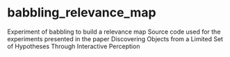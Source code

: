 # babbling_relevance_map
Experiment of babbling to build a relevance map
Source code used for the experiments presented in the paper Discovering Objects from a Limited Set of Hypotheses Through Interactive Perception

